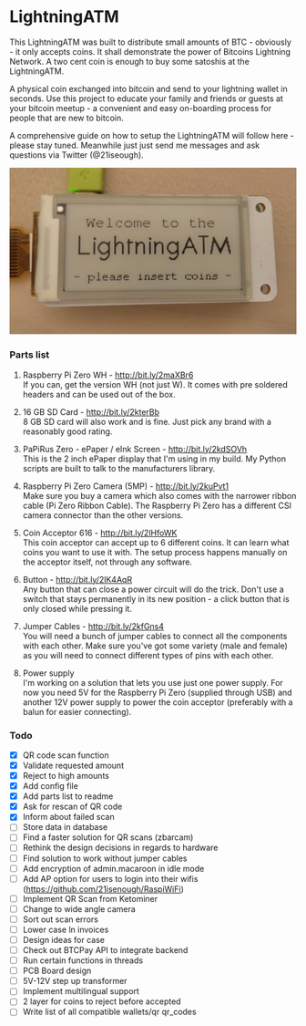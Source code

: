 # LightningATM

This LightningATM was built to distribute small amounts of BTC - obviously - it only accepts coins. It shall demonstrate the power of Bitcoins Lightning Network. A two cent coin is enough to buy some satoshis at the LightningATM.

A physical coin exchanged into bitcoin and send to your lightning wallet in seconds. Use this project to educate your family and friends or guests at your bitcoin meetup - a convenient and easy on-boarding process for people that are new to bitcoin.

A comprehensive guide on how to setup the LightningATM will follow here - please stay tuned. Meanwhile just just send me messages and ask questions via Twitter (@21iseough).  

![alt text](https://github.com/21isenough/LightningATM/blob/master/resources/startup_screen.jpg)

### Parts list

1. Raspberry Pi Zero WH - http://bit.ly/2maXBr6  
  If you can, get the version WH (not just W). It comes with pre soldered headers and can be used out of the box.

2. 16 GB SD Card - http://bit.ly/2kterBb  
  8 GB SD card will also work and is fine. Just pick any brand with a reasonably good rating.

3. PaPiRus Zero - ePaper / eInk Screen - http://bit.ly/2kdSOVh  
  This is the 2 inch ePaper display that I'm using in my build. My Python scripts are built to talk to the manufacturers library.

4. Raspberry Pi Zero Camera (5MP) - http://bit.ly/2kuPvt1  
  Make sure you buy a camera which also comes with the narrower ribbon cable (Pi Zero Ribbon Cable). The Raspberry Pi Zero has a different CSI camera connector than the other versions.

5. Coin Acceptor 616 - http://bit.ly/2lHfoWK  
  This coin acceptor can accept up to 6 different coins. It can learn what coins you want to use it with. The setup process happens manually on the acceptor itself, not through any software.

6. Button - http://bit.ly/2lK4AqR  
  Any button that can close a power circuit will do the trick. Don't use a switch that stays permanently in its new position - a click button that is only closed while pressing it.

7. Jumper Cables - http://bit.ly/2kfGns4  
  You will need a bunch of jumper cables to connect all the components with each other. Make sure you've got some variety (male and female) as you will need to connect different types of pins with each other.

8. Power supply  
  I'm working on a solution that lets you use just one power supply. For now you need 5V for the Raspberry Pi Zero (supplied through USB) and another 12V power supply to power the coin acceptor (preferably with a balun for easier connecting).

### Todo

- [x] QR code scan function
- [x] Validate requested amount
- [x] Reject to high amounts
- [x] Add config file
- [x] Add parts list to readme
- [x] Ask for rescan of QR code
- [x] Inform about failed scan
- [ ] Store data in database
- [ ] Find a faster solution for QR scans (zbarcam)
- [ ] Rethink the design decisions in regards to hardware
- [ ] Find solution to work without jumper cables
- [ ] Add encryption of admin.macaroon in idle mode
- [ ] Add AP option for users to login into their wifis (https://github.com/21isenough/RaspiWiFi)
- [ ] Implement QR Scan from Ketominer
- [ ] Change to wide angle camera
- [ ] Sort out scan errors
- [ ] Lower case ln invoices
- [ ] Design ideas for case
- [ ] Check out BTCPay API to integrate backend
- [ ] Run certain functions in threads
- [ ] PCB Board design
- [ ] 5V-12V step up transformer
- [ ] Implement multilingual support
- [ ] 2 layer for coins to reject before accepted
- [ ] Write list of all compatible wallets/qr qr_codes
